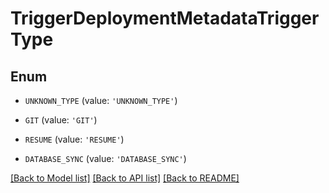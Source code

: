 # TriggerDeploymentMetadataTriggerType


## Enum

* `UNKNOWN_TYPE` (value: `'UNKNOWN_TYPE'`)

* `GIT` (value: `'GIT'`)

* `RESUME` (value: `'RESUME'`)

* `DATABASE_SYNC` (value: `'DATABASE_SYNC'`)

[[Back to Model list]](../README.md#documentation-for-models) [[Back to API list]](../README.md#documentation-for-api-endpoints) [[Back to README]](../README.md)


